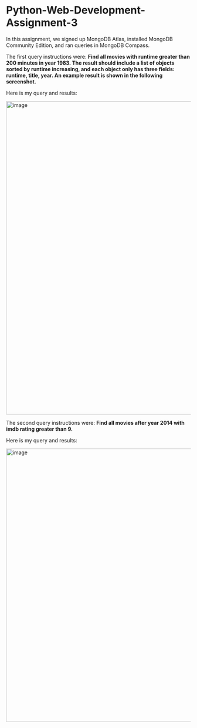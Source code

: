 # Python-Web-Development-Assignment-3

In this assignment, we signed up MongoDB Atlas, installed MongoDB Community Edition, and ran queries in MongoDB Compass.

The first query instructions were: **Find all movies with runtime greater than 200 minutes in year 1983. The result should include a list of objects sorted by runtime increasing, and each object only has three fields: runtime, title, year. An example result is shown in the following screenshot.**

Here is my query and results:

<img width="853" alt="image" src="https://github.com/user-attachments/assets/4f080dab-2c07-4760-b071-b10210d47a1e" />



The second query instructions were: **Find all movies after year 2014 with imdb rating greater than 9.**

Here is my query and results:

<img width="744" alt="image" src="https://github.com/user-attachments/assets/9e5eddd2-0d65-42ac-bbf8-80b7eb3328ff" />

